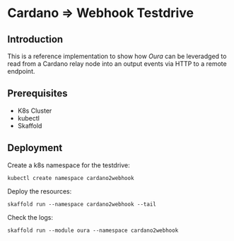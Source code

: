 # Cardano => Webhook Testdrive

## Introduction

This is a reference implementation to show how _Oura_ can be leveradged to read from a Cardano relay node into an output events via HTTP to a remote endpoint.

## Prerequisites

- K8s Cluster
- kubectl
- Skaffold

## Deployment

Create a k8s namespace for the testdrive:

```
kubectl create namespace cardano2webhook
```

Deploy the resources:

```
skaffold run --namespace cardano2webhook --tail
```

Check the logs:

```
skaffold run --module oura --namespace cardano2webhook
```